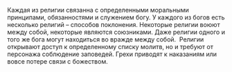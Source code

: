 Каждая из религии связанна с определенными моральными принципами, обязанностями и служением богу. У каждого из богов есть несколько религий – способов поклонения. Некоторые религии воюют между собой, некоторые являются союзниками. Даже религии одного и того же бога могут находиться во вражде между собой.  Религии открывают доступ к определенному списку молитв, но и требуют от персонажа соблюдение заповедей. Грехи приводят к наказаниям или вовсе потере связи с божеством.